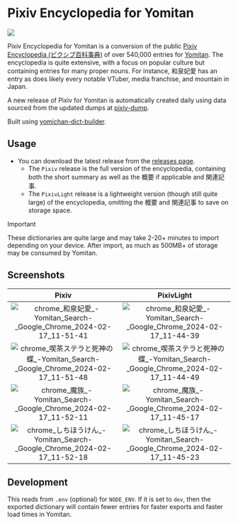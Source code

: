 # Pixiv Encyclopedia for Yomitan

[![](https://img.shields.io/github/v/tag/marvnc/pixiv-yomitan?style=for-the-badge&label=Last%20Release)](https://github.com/MarvNC/pixiv-yomitan/releases/latest)

Pixiv Encyclopedia for Yomitan is a conversion of the public
[Pixiv Encyclopedia (ピクシブ百科事典)](https://dic.pixiv.net/) of over 540,000
entries for [Yomitan](https://github.com/themoeway/yomitan). The encyclopedia is
quite extensive, with a focus on popular culture but containing entries for many
proper nouns. For instance, 和泉妃愛 has an entry as does likely every notable
VTuber, media franchise, and mountain in Japan.

A new release of Pixiv for Yomitan is automatically created daily using data
sourced from the updated dumps at
[pixiv-dump](https://github.com/MarvNC/pixiv-dump).

Built using
[yomichan-dict-builder](https://github.com/MarvNC/yomichan-dict-builder).

## Usage

- You can download the latest release from the
  [releases page](https://github.com/MarvNC/pixiv-yomitan/releases).
  - The `Pixiv` release is the full version of the encyclopedia, containing both
    the short summary as well as the 概要 if applicable and 関連記事.
  - The `PixivLight` release is a lightweight version (though still quite large)
    of the encyclopedia, omitting the 概要 and 関連記事 to save on storage
    space.

<!-- prettier-ignore -->
> [!IMPORTANT] 
> These dictionaries are quite large and may take 2-20+ minutes to
> import depending on your device. After import, as much as 500MB+ of 
> storage may be consumed by Yomitan.

## Screenshots

|                                                                                       Pixiv                                                                                       |                                                                                    PixivLight                                                                                     |
| :-------------------------------------------------------------------------------------------------------------------------------------------------------------------------------: | :-------------------------------------------------------------------------------------------------------------------------------------------------------------------------------: |
|       ![chrome_和泉妃愛_-_Yomitan_Search_-_Google_Chrome_2024-02-17_11-51-41](https://github.com/MarvNC/pixiv-yomitan/assets/17340496/b88dd10c-ddb7-4360-9d12-a0a072242ab5)       |       ![chrome_和泉妃愛_-_Yomitan_Search_-_Google_Chrome_2024-02-17_11-44-39](https://github.com/MarvNC/pixiv-yomitan/assets/17340496/a7ca3596-53dc-4a8b-a1af-d19c64a871cb)       |
| ![chrome_喫茶ステラと死神の蝶_-_Yomitan_Search_-_Google_Chrome_2024-02-17_11-51-48](https://github.com/MarvNC/pixiv-yomitan/assets/17340496/27e307f5-5711-46e2-9adc-76e9205756a2) | ![chrome_喫茶ステラと死神の蝶_-_Yomitan_Search_-_Google_Chrome_2024-02-17_11-44-49](https://github.com/MarvNC/pixiv-yomitan/assets/17340496/f3622e4d-3193-422b-9135-d89009eac54d) |
|         ![chrome_魔族_-_Yomitan_Search_-_Google_Chrome_2024-02-17_11-52-11](https://github.com/MarvNC/pixiv-yomitan/assets/17340496/8a2d2987-acae-4df8-aa72-fba23064885c)         |         ![chrome_魔族_-_Yomitan_Search_-_Google_Chrome_2024-02-17_11-45-17](https://github.com/MarvNC/pixiv-yomitan/assets/17340496/e39bc4d7-2864-4610-acb9-7dc5520514d1)         |
|     ![chrome_しちほうけん_-_Yomitan_Search_-_Google_Chrome_2024-02-17_11-52-18](https://github.com/MarvNC/pixiv-yomitan/assets/17340496/6d9af42d-50ef-47c3-ac06-94817d5a1a2f)     |     ![chrome_しちほうけん_-_Yomitan_Search_-_Google_Chrome_2024-02-17_11-45-23](https://github.com/MarvNC/pixiv-yomitan/assets/17340496/4e12da21-f8f7-449d-a60e-c9f7524a0feb)     |

## Development

This reads from `.env` (optional) for `NODE_ENV`. If it is set to `dev`, then
the exported dictionary will contain fewer entries for faster exports and faster
load times in Yomitan.

